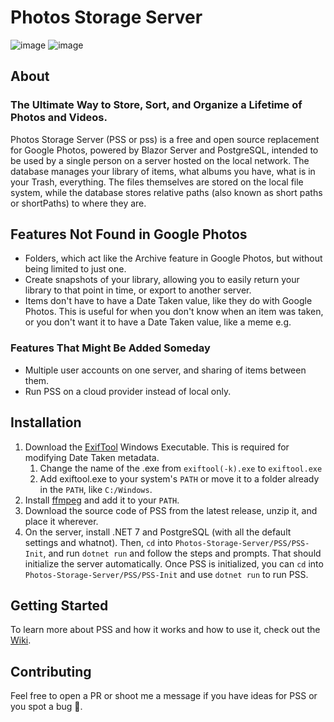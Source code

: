 # Photos Storage Server

![image](https://user-images.githubusercontent.com/56001219/219803397-1193defe-a160-41a4-a654-2a168621fc36.png)
![image](https://user-images.githubusercontent.com/56001219/219803427-f8d839a4-5f92-42a2-a6b0-31dda7e21554.png)

## About
### **The Ultimate Way to Store, Sort, and Organize a Lifetime of Photos and Videos.**
Photos Storage Server (PSS or pss) is a free and open source replacement for Google Photos, powered by Blazor Server and PostgreSQL, intended to be used by a single person on a server hosted on the local network. The database manages your library of items, what albums you have, what is in your Trash, everything. The files themselves are stored on the local file system, while the database stores relative paths (also known as short paths or shortPaths) to where they are.<br>

## Features Not Found in Google Photos
* Folders, which act like the Archive feature in Google Photos, but without being limited to just one.
* Create snapshots of your library, allowing you to easily return your library to that point in time, or export to another server.
* Items don't have to have a Date Taken value, like they do with Google Photos. This is useful for when you don't know when an item was taken, or you don't want it to have a Date Taken value, like a meme e.g.

### Features That Might Be Added Someday
* Multiple user accounts on one server, and sharing of items between them.
* Run PSS on a cloud provider instead of local only.

## Installation
1. Download the [ExifTool](https://exiftool.org/) Windows Executable. This is required for modifying Date Taken metadata.
   1. Change the name of the .exe from `exiftool(-k).exe` to `exiftool.exe`
   2. Add exiftool.exe to your system's `PATH` or move it to a folder already in the `PATH`, like `C:/Windows`.
2. Install [ffmpeg](https://www.ffmpeg.org/) and add it to your `PATH`.
3. Download the source code of PSS from the latest release, unzip it, and place it wherever.
4. On the server, install .NET 7 and PostgreSQL (with all the default settings and whatnot). Then, `cd` into `Photos-Storage-Server/PSS/PSS-Init`, and run `dotnet run` and follow the steps and prompts. That should initialize the server automatically. Once PSS is initialized, you can `cd` into `Photos-Storage-Server/PSS/PSS-Init` and use `dotnet run` to run PSS.<br>

## Getting Started
To learn more about PSS and how it works and how to use it, check out the [Wiki](https://github.com/ellman12/Photos-Storage-Server/wiki).

## Contributing
Feel free to open a PR or shoot me a message if you have ideas for PSS or you spot a bug 🐛. 
